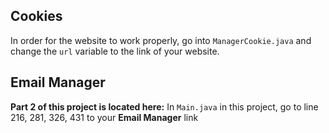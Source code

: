 ## Cookies
In order for the website to work properly, go into `ManagerCookie.java` and change the `url` variable to the link of your website.

## Email Manager
**Part 2 of this project is located here:**
In `Main.java` in this project, go to line 216, 281, 326, 431 to your **Email Manager** link